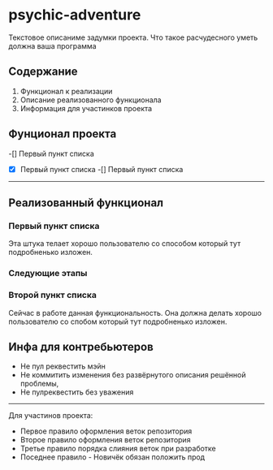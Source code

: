 # psychic-adventure

Текстовое описаниме задумки проекта. Что такое расчудесного уметь должна ваша программа

## Содержание

1. Функционал к реализации
2. Описание реализованного функционала
3. Информация для участинков проекта

## Фунционал проекта

-[] Первый пункт списка
-[x] Первый пункт списка
-[] Первый пункт списка

---

## Реализованный функционал

### Первый пункт списка

Эта штука телает хорошо пользователю со способом который тут подробненько изложен.

### Следующие этапы

### Второй пункт списка

Сейчас в работе данная функциональность. Она должна делать хорошо пользователю со спобом который тут подробненько изложен.

## Инфа для контребьютеров

- Не пул реквестить мэйн
- Не коммитить изменения без развёрнутого описания решённой проблемы,
- Не пулреквестить без уважения

---

Для участинов проекта:

- Первое правило оформления веток репозитория
- Второе правило оформления веток репозитория
- Третье правило порядка слияния веток при разработке
- Поседнее правило - Новичёк обязан положить прод
